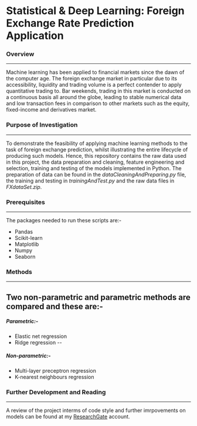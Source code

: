 # Statistical & Deep Learning: Foreign Exchange Rate Prediction Application


### Overview 
________________________________________________________________________________________________________________________________________
Machine learning has been applied to financial markets since the dawn of the computer age. The foreign exchange market in particular due to its accessibility, liquidity and trading volume is a perfect contender to apply quantitative trading to. Bar weekends, trading in this market is conducted on a continuous basis all around the globe, leading to stable numerical data and low transaction fees in comparison to other markets such as the equity, fixed-income and derivatives market. 

### Purpose of Investigation 
________________________________________________________________________________________________________________________________________
To demonstrate the feasibility of applying machine learning methods to the task of foreign exchange prediction, whilst illustrating the entire lifecycle of producing such models. Hence, this repository contains the raw data used in this project, the data preparation and cleaning, feature engineering and selection, training and testing of the models implemented in Python. The preparation of data can be found in the _dataCleaningAndPreparing.py_ file, the training and testing in _trainingAndTest.py_ and the raw data files in _FXdataSet.zip_. 

### Prerequisites
________________________________________________________________________________________________________________________________________
The packages needed to run these scripts are:-
* Pandas  
* Scikit-learn 
* Matplotlib 
* Numpy 
* Seaborn

### Methods
________________________________________________________________________________________________________________________________________
Two non-parametric and parametric methods are compared and these are:-
 --
##### Parametric:-<br>
* Elastic net regression <br>
* Ridge regression
 --
##### Non-parametric:-<br>
* Multi-layer preceptron regression <br>
* K-nearest neighbours regression <br>
        
### Further Development and Reading
________________________________________________________________________________________________________________________________________
A review of the project interms of code style and further imrpovements on models can be found at my <a href="https://www.researchgate.net/publication/338435971_Machine_Learning_Foreign_Exchange_Rate_Prediction">ResearchGate</a> account.



        
        
